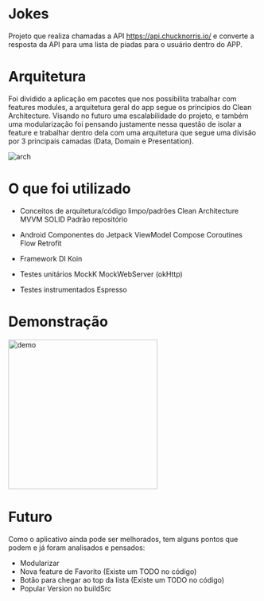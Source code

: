 # Jokes
Projeto que realiza chamadas a API https://api.chucknorris.io/ e converte a resposta da API para uma lista de piadas para o usuário dentro do APP.

# Arquitetura
Foi dividido a aplicação em pacotes que nos possibilita trabalhar com features modules, a arquitetura geral do app segue os príncipios do Clean Architecture. Visando no futuro uma escalabilidade do projeto, e também uma modularização foi pensando justamente nessa questão de isolar a feature e trabalhar dentro dela com uma arquitetura que segue uma divisão por 3 principais camadas (Data, Domain e Presentation). 

![arch](https://user-images.githubusercontent.com/22418520/195513075-4d97d6c4-c5a4-4f96-b733-1bb7b1b23219.png)

# O que foi utilizado
- Conceitos de arquitetura/código limpo/padrões
Clean Architecture
MVVM
SOLID
Padrão repositório

- Android
Componentes do Jetpack
ViewModel
Compose
Coroutines
Flow
Retrofit

- Framework DI
Koin

- Testes unitários
MockK
MockWebServer (okHttp)

- Testes instrumentados
Espresso

# Demonstração
<img src="https://user-images.githubusercontent.com/22418520/195515114-8be11f3d-b1e5-42dc-8c56-bf9bc22bc094.jpg" alt="demo" width="300"/>

# Futuro
Como o aplicativo ainda pode ser melhorados, tem alguns pontos que podem e já foram analisados e pensados:
- Modularizar
- Nova feature de Favorito (Existe um TODO no código)
- Botão para chegar ao top da lista (Existe um TODO no código)
- Popular Version no buildSrc
